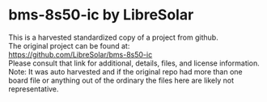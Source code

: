 
# bms-8s50-ic by LibreSolar  
This is a harvested standardized copy of a project from github.  
The original project can be found at:  
https://github.com/LibreSolar/bms-8s50-ic  
Please consult that link for additional, details, files, and license information.  
Note: It was auto harvested and if the original repo had more than one board file or anything out of the ordinary the files here are likely not representative.  
    